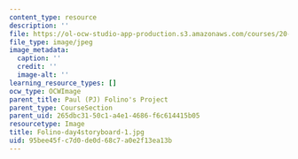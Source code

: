 ```yaml
---
content_type: resource
description: ''
file: https://ol-ocw-studio-app-production.s3.amazonaws.com/courses/20-219-becoming-the-next-bill-nye-writing-and-hosting-the-educational-show-january-iap-2015/95bee45fc7d0de0d68c7a0e2f13ea13b_Folino-day4storyboard-1.jpg
file_type: image/jpeg
image_metadata:
  caption: ''
  credit: ''
  image-alt: ''
learning_resource_types: []
ocw_type: OCWImage
parent_title: Paul (PJ) Folino's Project
parent_type: CourseSection
parent_uid: 265dbc31-50c1-a4e1-4686-f6c614415b05
resourcetype: Image
title: Folino-day4storyboard-1.jpg
uid: 95bee45f-c7d0-de0d-68c7-a0e2f13ea13b
---
```

